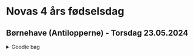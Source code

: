 # Novas 4 års fødselsdag

## Børnehave (Antilopperne) - Torsdag 23.05.2024  
<details>
  <summary>Goodie bag</summary>
  
  - Rosiner
  - Popcorn
  - Slikkepind
  
<details>  
